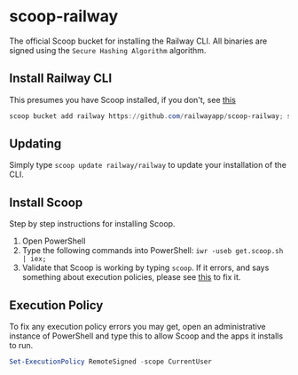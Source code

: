 # scoop-railway

The official Scoop bucket for installing the Railway CLI. All binaries are signed using the `Secure Hashing Algorithm` algorithm.

## Install Railway CLI

This presumes you have Scoop installed, if you don't, see [this](#install-scoop)

```ps1
scoop bucket add railway https://github.com/railwayapp/scoop-railway; scoop install scoop-railway/railway
```

## Updating

Simply type `scoop update railway/railway` to update your installation of the CLI.

## Install Scoop

Step by step instructions for installing Scoop.

1. Open PowerShell
2. Type the following commands into PowerShell: `iwr -useb get.scoop.sh | iex;`
3. Validate that Scoop is working by typing `scoop`. If it errors, and says something about execution policies, please see [this](#execution-policy) to fix it.

## Execution Policy

To fix any execution policy errors you may get, open an administrative instance of PowerShell and type this to allow Scoop and the apps it installs to run.

```ps1
Set-ExecutionPolicy RemoteSigned -scope CurrentUser
```